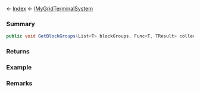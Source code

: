 ← [Index](Api-Index) ← [IMyGridTerminalSystem](Sandbox.ModAPI.Ingame.IMyGridTerminalSystem)

### Summary

```csharp
public void GetBlockGroups(List<T> blockGroups, Func<T, TResult> collect)
```

### Returns

### Example

### Remarks

